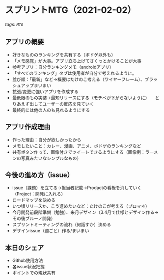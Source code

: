 # スプリントMTG（2021-02-02）
###### tags: `MTG`

## アプリの概要
* 好きなもののランキングを共有する（ボドゲ以外も）
* 「メモ感覚」が大事。アプリ立ち上げてさくっとかけることが大事
* 参考アプリ：自分ランキングメモ（androidアプリ）
* 「すべてのランキング」タブは使用者が自分で考えれるように。
* 並び順：「最新」など→概要はたけのこ考える（ワイヤーフレーム）、ブラッシュアップまいまい
* 拡張/変更に強いアプリを作成する
* 最低限のもの実装→最短リリースにする（モチベが下がらないように）
　とりあえず出してユーザーの反応を見ていく
* 最終的には他の人のも見れるようにする

## アプリ作成理由
* 作った理由：自分が欲しかったから
* メモしたいこと：カレー、漫画、アニメ、ボドゲのランキングなど
* 共有ボタン作って、画像付きでツイートできるようにする（画像例：ラーメンの写真みたいなシンプルなもの）

## 今後の進め方（issue）
* issue（課題）を立てる→担当者記載→Prodactの看板を消していく（Project：開発に入れる）
* ロードマップを決める
* いつ頃リリースか、こう進めたいなど：たけのこが考える（プロマネ）
* 今月開発前段階準備（勉強）、来月デザイン（3.4月で仕様とデザイン作る→その後ブルーノ開発）
* スプリントミーティングの流れ（何話すか）決める
* デザインissue（週ごと）作る/まいまい

## 本日のシェア
* Github使用方法
* 各issue状況把握
* ポイントでの現状共有
